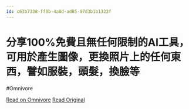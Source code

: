 ```yaml
---
id: c63b7338-ff8b-4a0d-ad85-97d3b1b1323f
---
```


# 分享100%免費且無任何限制的AI工具，可用於產生圖像，更換照片上的任何東西，譬如服裝，頭髮，換臉等
#Omnivore

[Read on Omnivore](https://omnivore.app/me/https-www-youtube-com-watch-t-174-s-v-e-v-8-mmr-bt-p-jg-18f83e673e9)
[Read Original](https://www.youtube.com/watch?t=174s&v=eV8mmrBtPJg)

